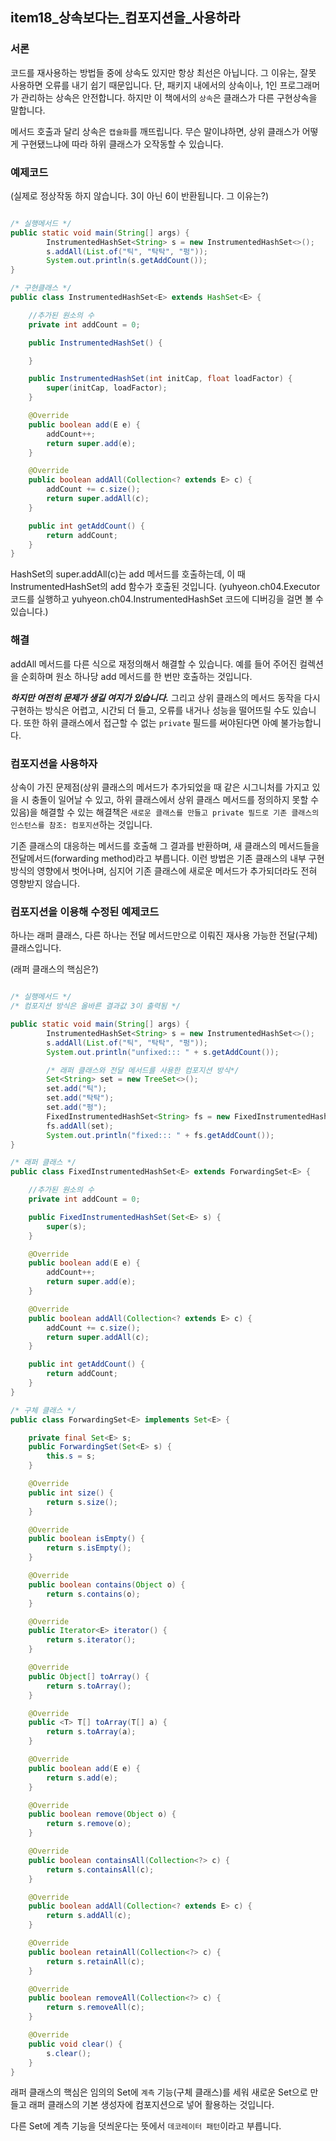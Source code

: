 ## item18_상속보다는_컴포지션을_사용하라

### 서론

코드를 재사용하는 방법들 중에 상속도 있지만 항상 최선은 아닙니다. 그 이유는, 잘못 사용하면 오류를 내기 쉽기 때문입니다. 단, 패키지 내에서의 상속이나, 1인 프로그래머가 관리하는 상속은 안전합니다. 하지만 이 책에서의 `상속`은 클래스가 다른 구현상속을 말합니다.

메서드 호출과 달리 상속은 `캡슐화`를 깨뜨립니다. 무슨 말이냐하면, 상위 클래스가 어떻게 구현됐느냐에 따라 하위 클래스가 오작동할 수 있습니다.

### 예제코드
(실제로 정상작동 하지 않습니다. 3이 아닌 6이 반환됩니다. 그 이유는?)
```java

/* 실행메서드 */
public static void main(String[] args) {
        InstrumentedHashSet<String> s = new InstrumentedHashSet<>();
        s.addAll(List.of("틱", "탁탁", "펑"));
        System.out.println(s.getAddCount());
}

/* 구현클래스 */
public class InstrumentedHashSet<E> extends HashSet<E> {

    //추가된 원소의 수
    private int addCount = 0;

    public InstrumentedHashSet() {

    }

    public InstrumentedHashSet(int initCap, float loadFactor) {
        super(initCap, loadFactor);
    }

    @Override
    public boolean add(E e) {
        addCount++;
        return super.add(e);
    }

    @Override
    public boolean addAll(Collection<? extends E> c) {
        addCount += c.size();
        return super.addAll(c);
    }

    public int getAddCount() {
        return addCount;
    }
}
```

HashSet의 super.addAll(c)는 add 메서드를 호출하는데, 이 때 InstrumentedHashSet의 add 함수가 호출된 것입니다. (yuhyeon.ch04.Executor 코드를 실행하고 yuhyeon.ch04.InstrumentedHashSet 코드에 디버깅을 걸면 볼 수 있습니다.)

### 해결

addAll 메서드를 다른 식으로 재정의해서 해결할 수 있습니다. 예를 들어 주어진 컬렉션을 순회하며 원소 하나당 add 메서드를 한 번만 호출하는 것입니다.

**_**하지만 여전히 문제가 생길 여지가 있습니다.**_** 그리고 상위 클래스의 메서드 동작을 다시 구현하는 방식은 어렵고, 시간되 더 들고, 오류를 내거나 성능을 떨어뜨릴 수도 있습니다. 또한 하위 클래스에서 접근할 수 없는 `private` 필드를 써야된다면 아예 불가능합니다.

### 컴포지션을 사용하자

상속이 가진 문제점(상위 클래스의 메서드가 추가되었을 때 같은 시그니처를 가지고 있을 시 충돌이 일어날 수 있고, 하위 클래스에서 상위 클래스 메서드를 정의하지 못할 수 있음)을 해결할 수 있는 해결책은 `새로운 클래스를 만들고 private 필드로 기존 클래스의 인스턴스를 참조: 컴포지션`하는 것입니다. 

기존 클래스의 대응하는 메서드를 호출해 그 결과를 반환하며, 새 클래스의 메서드들을 전달메서드(forwarding method)라고 부릅니다. 이런 방법은 기존 클래스의 내부 구현 방식의 영향에서 벗어나며, 심지어 기존 클래스에 새로운 메서드가 추가되더라도 전혀 영향받지 않습니다. 

### 컴포지션을 이용해 수정된 예제코드

하나는 래퍼 클래스, 다른 하나는 전달 메서드만으로 이뤄진 재사용 가능한 전달(구체) 클래스입니다.

(래퍼 클래스의 핵심은?)

```java

/* 실행메서드 */
/* 컴포지션 방식은 올바른 결과값 3이 출력됨 */

public static void main(String[] args) {
        InstrumentedHashSet<String> s = new InstrumentedHashSet<>();
        s.addAll(List.of("틱", "탁탁", "펑"));
        System.out.println("unfixed::: " + s.getAddCount());

        /* 래퍼 클래스와 전달 메서드를 사용한 컴포지션 방식*/
        Set<String> set = new TreeSet<>();
        set.add("틱");
        set.add("탁탁");
        set.add("펑");
        FixedInstrumentedHashSet<String> fs = new FixedInstrumentedHashSet<>(set);
        fs.addAll(set);
        System.out.println("fixed::: " + fs.getAddCount());
}

/* 래퍼 클래스 */
public class FixedInstrumentedHashSet<E> extends ForwardingSet<E> {

    //추가된 원소의 수
    private int addCount = 0;

    public FixedInstrumentedHashSet(Set<E> s) {
        super(s);
    }

    @Override
    public boolean add(E e) {
        addCount++;
        return super.add(e);
    }

    @Override
    public boolean addAll(Collection<? extends E> c) {
        addCount += c.size();
        return super.addAll(c);
    }

    public int getAddCount() {
        return addCount;
    }
}

/* 구체 클래스 */
public class ForwardingSet<E> implements Set<E> {

    private final Set<E> s;
    public ForwardingSet(Set<E> s) {
        this.s = s;
    }

    @Override
    public int size() {
        return s.size();
    }

    @Override
    public boolean isEmpty() {
        return s.isEmpty();
    }

    @Override
    public boolean contains(Object o) {
        return s.contains(o);
    }

    @Override
    public Iterator<E> iterator() {
        return s.iterator();
    }

    @Override
    public Object[] toArray() {
        return s.toArray();
    }

    @Override
    public <T> T[] toArray(T[] a) {
        return s.toArray(a);
    }

    @Override
    public boolean add(E e) {
        return s.add(e);
    }

    @Override
    public boolean remove(Object o) {
        return s.remove(o);
    }

    @Override
    public boolean containsAll(Collection<?> c) {
        return s.containsAll(c);
    }

    @Override
    public boolean addAll(Collection<? extends E> c) {
        return s.addAll(c);
    }

    @Override
    public boolean retainAll(Collection<?> c) {
        return s.retainAll(c);
    }

    @Override
    public boolean removeAll(Collection<?> c) {
        return s.removeAll(c);
    }

    @Override
    public void clear() {
        s.clear();
    }
}

```

래퍼 클래스의 핵심은 임의의 Set에 `계측` 기능(구체 클래스)를 세워 새로운 Set으로 만들고 래퍼 클래스의 기본 생성자에 컴포지션으로 넣어 활용하는 것입니다.

다른 Set에 계측 기능을 덧씌운다는 뜻에서 `데코레이터 패턴`이라고 부릅니다. 







